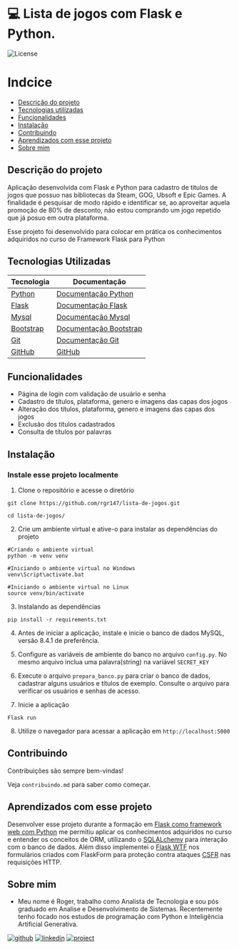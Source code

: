 # 💻 Lista de jogos com Flask e Python.

![License](https://img.shields.io/badge/license-GPL-blue.svg)

# Indcice
- [Descrição do projeto](#descrição-do-projeto) 
- [Tecnologias utilizadas](#tecnologias-utilizadas)
- [Funcionalidades](#funcionalidades)
- [Instalação](#instalação)
- [Contribuindo](#contribuindo)
- [Aprendizados com esse projeto](#aprendizados-com-esse-projeto)
- [Sobre mim](#sobre-mim)

## Descrição do projeto

 Aplicação desenvolvida com Flask e Python para cadastro de titulos de jogos que possuo nas bibliotecas da Steam, GOG, Ubsoft e Epic Games. A finalidade é pesquisar de modo rápido e identificar se, ao aproveitar aquela promoção de 80% de desconto, não estou comprando um jogo repetido que já posuo em outra plataforma.

Esse projeto foi desenvolvido para colocar em prática os conhecimentos adquiridos no curso de Framework Flask para Python

## Tecnologias Utilizadas
| Tecnologia | Documentação |
| - | - | 
| [Python](https://www.python.org/downloads/) | [Documentação Python](https://www.python.org/doc/) |
| [Flask](https://flask.palletsprojects.com/en/3.0.x/installation/) | [Documentação Flask](https://flask.palletsprojects.com/en/2.3.x/quickstart/) |
| [Mysql](https://dev.mysql.com/downloads/mysql/) | [Documentação Mysql](https://dev.mysql.com/doc/) |
| [Bootstrap](https://getbootstrap.com/) | [Documentação Bootstrap](https://getbootstrap.com/docs/5.2/getting-started/introduction/) |
| [Git](https://git-scm.com/downloads) | [Documentação Git](https://git-scm.com/) |
| [GitHub](https://github.com/) | [GitHub](https://docs.github.com/pt) |

## Funcionalidades

- Página de login com validação de usuário e senha
- Cadastro de títulos, plataforma, genero e imagens das capas dos jogos
- Alteração dos títulos, plataforma, genero e imagens das capas dos jogos
- Exclusão dos títulos cadastrados
- Consulta de títulos por palavras

## Instalação
### Instale esse projeto localmente

1. Clone o repositório e acesse o diretório 
```
git clone https://github.com/rgr147/lista-de-jogos.git

cd lista-de-jogos/
```
2. Crie um ambiente virtual e ative-o para instalar as dependências do projeto
```
#Criando o ambiente virtual
python -m venv venv

#Iniciando o ambiente virtual no Windows
venv\Script\activate.bat

#Iniciando o ambiente virtual no Linux
source venv/bin/activate
```

3. Instalando as dependências
```
pip install -r requirements.txt
```

4. Antes de iniciar a aplicação, instale e inicie o banco de dados MySQL, versão 8.4.1 de preferência.

5. Configure as variáveis de ambiente do banco no arquivo `config.py`. No mesmo arquivo inclua uma palavra(string) na variável `SECRET_KEY`

6. Execute o arquivo `prepara_banco.py` para criar o banco de dados, cadastrar alguns usuários e títulos de exemplo. Consulte o arquivo para verificar os usuários e senhas de acesso.

7. Inicie a aplicação 
```
Flask run
```

8. Utilize o navegador para acessar a aplicação em `http://localhost:5000`

## Contribuindo

Contribuições são sempre bem-vindas!

Veja `contribuindo.md` para saber como começar.

## Aprendizados com esse projeto

Desenvolver esse projeto durante a formação em [Flask como framework web com Python](https://cursos.alura.com.br/formacao-flask) me permitiu aplicar os conhecimentos adquiridos no curso e entender os conceitos de ORM, utilizando o [SQLALchemy](https://www.sqlalchemy.org/) para interação com o banco de dados. Além disso implementei o [Flask WTF](https://flask-wtf.readthedocs.io/en/1.2.x/) nos formulários criados com FlaskForm para proteção contra ataques [CSFR](https://www.treinaweb.com.br/blog/cross-site-request-forgery-csrf-e-abordagens-para-mitiga-lo/) nas requisições HTTP.

## Sobre mim

* Meu nome é Roger, trabalho como Analista de Tecnologia e sou pós graduado em Analise e Desenvolvimento de Sistemas. Recentemente tenho focado nos estudos de programação com Python e Inteligência Artificial Generativa.

[![github](https://img.shields.io/badge/github-181717?style=for-the-badge&logo=github&logoColor=white)](https://github.com/rgr147?tab=overview&from=2024-07-01&to=2024-07-31) [![linkedin](https://img.shields.io/badge/linkedin-0A66C2?style=for-the-badge&logo=linkedin&logoColor=white)](https://www.linkedin.com/in/roger-alves-rodrigues-melo-24443294/) [![project](https://img.shields.io/badge/Projeto_GitHub-181717?style=for-the-badge&logo=github&logoColor=white)](https://github.com/rgr147/lista-de-jogos)

